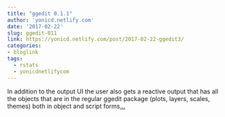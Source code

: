 ```yaml
---
title: "ggedit 0.1.1"
author: 'yonicd.netlify.com'
date: '2017-02-22'
slug: ggedit-011
link: https://yonicd.netlify.com/post/2017-02-22-ggedit3/
categories:
- bloglink
tags:
  - rstats
  - yonicdnetlifycom
---
```


In addition to the output UI the user also gets a reactive output that has all the objects that are in the regular ggedit package (plots, layers, scales, themes) both in object and script forms[... <i class="fas fa-external-link-alt"></i>](https://yonicd.netlify.com/post/2017-02-22-ggedit3/)

